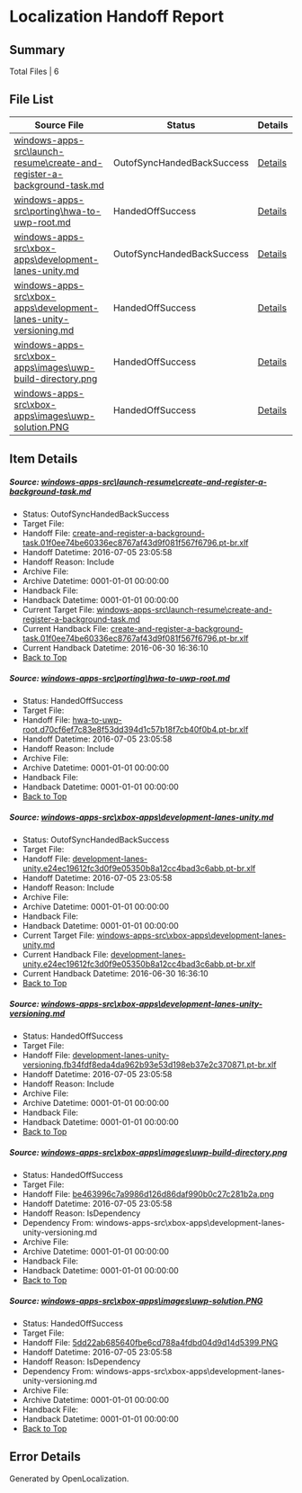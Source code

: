 # <a name='report-top'></a> Localization Handoff Report

## Summary
 Total Files | 6

## File List
 Source File | Status | Details 
 ----------- | ------ | ------- 
 [windows-apps-src\launch-resume\create-and-register-a-background-task.md](https://github.com/Microsoft/windows-apps/blob/6d8e0ce55a8ec0c9c8551e9618358c28b5906ae7/windows-apps-src/launch-resume/create-and-register-a-background-task.md) | OutofSyncHandedBackSuccess | [Details](#86ae683ce7bb4c595c10b2ca002a2c6d37abe2873009)
 [windows-apps-src\porting\hwa-to-uwp-root.md](https://github.com/Microsoft/windows-apps/blob/765789ef83f9b6a845ab79505b1b9ecbfd987126/windows-apps-src/porting/hwa-to-uwp-root.md) | HandedOffSuccess | [Details](#491665558f713dcbaae7ea20739ed72c61a12cd23486)
 [windows-apps-src\xbox-apps\development-lanes-unity.md](https://github.com/Microsoft/windows-apps/blob/809024168fd0d0211ce21366a6bee09c3b61e386/windows-apps-src/xbox-apps/development-lanes-unity.md) | OutofSyncHandedBackSuccess | [Details](#6925e693c2160e6d83694ea2f3c3c802b23635023950)
 [windows-apps-src\xbox-apps\development-lanes-unity-versioning.md](https://github.com/Microsoft/windows-apps/blob/6d4d9315401ec099f7a44b3052160a922dd42567/windows-apps-src/xbox-apps/development-lanes-unity-versioning.md) | HandedOffSuccess | [Details](#769b548da172e6f29f290b3799bc455d9e9a26703949)
 [windows-apps-src\xbox-apps\images\uwp-build-directory.png](https://github.com/Microsoft/windows-apps/blob/809024168fd0d0211ce21366a6bee09c3b61e386/windows-apps-src/xbox-apps/images/uwp-build-directory.png) | HandedOffSuccess | [Details](#be463996c7a9986d126d86daf990b0c27c281b2a3998)
 [windows-apps-src\xbox-apps\images\uwp-solution.PNG](https://github.com/Microsoft/windows-apps/blob/6d4d9315401ec099f7a44b3052160a922dd42567/windows-apps-src/xbox-apps/images/uwp-solution.PNG) | HandedOffSuccess | [Details](#5dd22ab685640fbe6cd788a4fdbd04d9d14d53993999)

## Item Details
##### <a name='86ae683ce7bb4c595c10b2ca002a2c6d37abe2873009'></a> Source: [windows-apps-src\launch-resume\create-and-register-a-background-task.md](https://github.com/Microsoft/windows-apps/blob/6d8e0ce55a8ec0c9c8551e9618358c28b5906ae7/windows-apps-src/launch-resume/create-and-register-a-background-task.md)
* Status: OutofSyncHandedBackSuccess
* Target File: 
* Handoff File: [create-and-register-a-background-task.01f0ee74be60336ec8767af43d9f081f567f6796.pt-br.xlf](https://github.com/Microsoft/WDG.handoff/blob/aea706f2b71ada03c439b141afef2835036815fb/ol-handoff/Microsoft/windows-apps.pt-br/master/create-and-register-a-background-task.01f0ee74be60336ec8767af43d9f081f567f6796.pt-br.xlf)
* Handoff Datetime: 2016-07-05 23:05:58
* Handoff Reason: Include
* Archive File: 
* Archive Datetime: 0001-01-01 00:00:00
* Handback File: 
* Handback Datetime: 0001-01-01 00:00:00
* Current Target File: [windows-apps-src\launch-resume\create-and-register-a-background-task.md](https://github.com/Microsoft/windows-apps.pt-br/blob/5c2e3c7f6b6cb49cc4534af63faad6e46f9f76c6/windows-apps-src/launch-resume/create-and-register-a-background-task.md)
* Current Handback File: [create-and-register-a-background-task.01f0ee74be60336ec8767af43d9f081f567f6796.pt-br.xlf](https://github.com/Microsoft/WDG.handback/blob/525223893699e6d23b5355f33b53a944c022f3d8/ol-handback/Microsoft/windows-apps.pt-br/master/create-and-register-a-background-task.01f0ee74be60336ec8767af43d9f081f567f6796.pt-br.xlf)
* Current Handback Datetime: 2016-06-30 16:36:10
* [Back to Top](#report-top)

##### <a name='491665558f713dcbaae7ea20739ed72c61a12cd23486'></a> Source: [windows-apps-src\porting\hwa-to-uwp-root.md](https://github.com/Microsoft/windows-apps/blob/765789ef83f9b6a845ab79505b1b9ecbfd987126/windows-apps-src/porting/hwa-to-uwp-root.md)
* Status: HandedOffSuccess
* Target File: 
* Handoff File: [hwa-to-uwp-root.d70cf6ef7c83e8f53dd394d1c57b18f7cb40f0b4.pt-br.xlf](https://github.com/Microsoft/WDG.handoff/blob/aea706f2b71ada03c439b141afef2835036815fb/ol-handoff/Microsoft/windows-apps.pt-br/master/hwa-to-uwp-root.d70cf6ef7c83e8f53dd394d1c57b18f7cb40f0b4.pt-br.xlf)
* Handoff Datetime: 2016-07-05 23:05:58
* Handoff Reason: Include
* Archive File: 
* Archive Datetime: 0001-01-01 00:00:00
* Handback File: 
* Handback Datetime: 0001-01-01 00:00:00
* [Back to Top](#report-top)

##### <a name='6925e693c2160e6d83694ea2f3c3c802b23635023950'></a> Source: [windows-apps-src\xbox-apps\development-lanes-unity.md](https://github.com/Microsoft/windows-apps/blob/809024168fd0d0211ce21366a6bee09c3b61e386/windows-apps-src/xbox-apps/development-lanes-unity.md)
* Status: OutofSyncHandedBackSuccess
* Target File: 
* Handoff File: [development-lanes-unity.e24ec19612fc3d0f9e05350b8a12cc4bad3c6abb.pt-br.xlf](https://github.com/Microsoft/WDG.handoff/blob/aea706f2b71ada03c439b141afef2835036815fb/ol-handoff/Microsoft/windows-apps.pt-br/master/development-lanes-unity.e24ec19612fc3d0f9e05350b8a12cc4bad3c6abb.pt-br.xlf)
* Handoff Datetime: 2016-07-05 23:05:58
* Handoff Reason: Include
* Archive File: 
* Archive Datetime: 0001-01-01 00:00:00
* Handback File: 
* Handback Datetime: 0001-01-01 00:00:00
* Current Target File: [windows-apps-src\xbox-apps\development-lanes-unity.md](https://github.com/Microsoft/windows-apps.pt-br/blob/5c2e3c7f6b6cb49cc4534af63faad6e46f9f76c6/windows-apps-src/xbox-apps/development-lanes-unity.md)
* Current Handback File: [development-lanes-unity.e24ec19612fc3d0f9e05350b8a12cc4bad3c6abb.pt-br.xlf](https://github.com/Microsoft/WDG.handback/blob/525223893699e6d23b5355f33b53a944c022f3d8/ol-handback/Microsoft/windows-apps.pt-br/master/development-lanes-unity.e24ec19612fc3d0f9e05350b8a12cc4bad3c6abb.pt-br.xlf)
* Current Handback Datetime: 2016-06-30 16:36:10
* [Back to Top](#report-top)

##### <a name='769b548da172e6f29f290b3799bc455d9e9a26703949'></a> Source: [windows-apps-src\xbox-apps\development-lanes-unity-versioning.md](https://github.com/Microsoft/windows-apps/blob/6d4d9315401ec099f7a44b3052160a922dd42567/windows-apps-src/xbox-apps/development-lanes-unity-versioning.md)
* Status: HandedOffSuccess
* Target File: 
* Handoff File: [development-lanes-unity-versioning.fb34fdf8eda4da962b93e53d198eb37e2c370871.pt-br.xlf](https://github.com/Microsoft/WDG.handoff/blob/aea706f2b71ada03c439b141afef2835036815fb/ol-handoff/Microsoft/windows-apps.pt-br/master/development-lanes-unity-versioning.fb34fdf8eda4da962b93e53d198eb37e2c370871.pt-br.xlf)
* Handoff Datetime: 2016-07-05 23:05:58
* Handoff Reason: Include
* Archive File: 
* Archive Datetime: 0001-01-01 00:00:00
* Handback File: 
* Handback Datetime: 0001-01-01 00:00:00
* [Back to Top](#report-top)

##### <a name='be463996c7a9986d126d86daf990b0c27c281b2a3998'></a> Source: [windows-apps-src\xbox-apps\images\uwp-build-directory.png](https://github.com/Microsoft/windows-apps/blob/809024168fd0d0211ce21366a6bee09c3b61e386/windows-apps-src/xbox-apps/images/uwp-build-directory.png)
* Status: HandedOffSuccess
* Target File: 
* Handoff File: [be463996c7a9986d126d86daf990b0c27c281b2a.png](https://github.com/Microsoft/WDG.handoff/blob/aea706f2b71ada03c439b141afef2835036815fb/ol-handoff/Microsoft/windows-apps.pt-br/master/be463996c7a9986d126d86daf990b0c27c281b2a.png)
* Handoff Datetime: 2016-07-05 23:05:58
* Handoff Reason: IsDependency
* Dependency From: windows-apps-src\xbox-apps\development-lanes-unity-versioning.md
* Archive File: 
* Archive Datetime: 0001-01-01 00:00:00
* Handback File: 
* Handback Datetime: 0001-01-01 00:00:00
* [Back to Top](#report-top)

##### <a name='5dd22ab685640fbe6cd788a4fdbd04d9d14d53993999'></a> Source: [windows-apps-src\xbox-apps\images\uwp-solution.PNG](https://github.com/Microsoft/windows-apps/blob/6d4d9315401ec099f7a44b3052160a922dd42567/windows-apps-src/xbox-apps/images/uwp-solution.PNG)
* Status: HandedOffSuccess
* Target File: 
* Handoff File: [5dd22ab685640fbe6cd788a4fdbd04d9d14d5399.PNG](https://github.com/Microsoft/WDG.handoff/blob/aea706f2b71ada03c439b141afef2835036815fb/ol-handoff/Microsoft/windows-apps.pt-br/master/5dd22ab685640fbe6cd788a4fdbd04d9d14d5399.PNG)
* Handoff Datetime: 2016-07-05 23:05:58
* Handoff Reason: IsDependency
* Dependency From: windows-apps-src\xbox-apps\development-lanes-unity-versioning.md
* Archive File: 
* Archive Datetime: 0001-01-01 00:00:00
* Handback File: 
* Handback Datetime: 0001-01-01 00:00:00
* [Back to Top](#report-top)


## Error Details

Generated by OpenLocalization.
